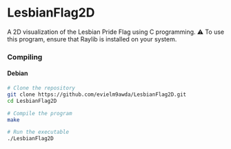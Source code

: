 # LesbianFlag2D

A 2D visualization of the Lesbian Pride Flag using C programming.
⚠️ To use this program, ensure that Raylib is installed on your system.

### Compiling
#### Debian

```sh
# Clone the repository
git clone https://github.com/evielm9awda/LesbianFlag2D.git
cd LesbianFlag2D

# Compile the program
make

# Run the executable
./LesbianFlag2D
